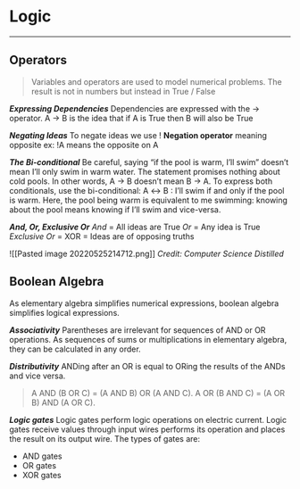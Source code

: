 # Logic 
---
## Operators 
> Variables and operators are used to model numerical problems. The result is not in numbers but instead in True / False

***Expressing Dependencies***
Dependencies are expressed with the -> operator. A -> B is the idea that if A is True then B will also be True

***Negating Ideas***
To negate ideas we use ! **Negation operator** meaning opposite ex: !A means the opposite on A

***The Bi-conditional***
Be careful, saying “if the pool is warm, I’ll swim”
doesn’t mean I’ll only swim in warm water. The statement promises
nothing about cold pools. In other words, A → B doesn’t mean
B → A. To express both conditionals, use the bi-conditional:
A ↔ B : I’ll swim if and only if the pool is warm.
Here, the pool being warm is equivalent to me swimming: knowing
about the pool means knowing if I’ll swim and vice-versa. 

***And, Or, Exclusive Or***
*And* = All ideas are True
*Or* = Any idea is True 
*Exclusive Or* = XOR = Ideas are of opposing truths 

![[Pasted image 20220525214712.png]]
*Credit: Computer Science Distilled*

## Boolean Algebra
As elementary algebra simplifies numerical expressions, boolean
algebra simplifies logical expressions.

***Associativity***
Parentheses are irrelevant for sequences of AND or
OR operations. As sequences of sums or multiplications in elementary algebra, they can be calculated in any order.

***Distributivity***
ANDing after an OR is equal to ORing the results of the ANDs and vice versa. 
> A AND (B OR C) = (A AND B) OR (A AND C).
> A OR (B AND C) = (A OR B) AND (A OR C).

***Logic gates***
Logic gates perform logic operations on electric
current. Logic gates receive values through input wires performs its operation and places the result on its output wire. The types of gates are: 
- AND gates 
- OR gates 
- XOR gates 


